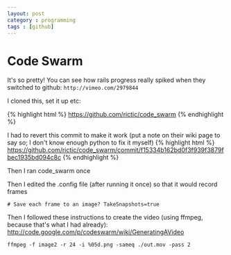 ```yaml
---
layout: post
category : programming
tags : [github]
---
```



# Code Swarm

It's so pretty!
You can see how rails progress really spiked when they switched to github: `http://vimeo.com/2979844`


I cloned this, set it up etc:

{% highlight html %}
https://github.com/rictic/code_swarm
{% endhighlight %}

I had to revert this commit to make it work (put a note on their wiki page to say so; I don't know enough python to fix it myself)
{% highlight html %}
https://github.com/rictic/code_swarm/commit/f15334b162bd0f3f939f3879fbec1935bd094c8c
{% endhighlight %}


Then I ran code_swarm once

Then I edited the .config file (after running it once) so that it would record frames

`# Save each frame to an image?
TakeSnapshots=true`

Then I followed these instructions to create the video (using ffmpeg, because that's what I had already):
http://code.google.com/p/codeswarm/wiki/GeneratingAVideo

`ffmpeg -f image2 -r 24 -i %05d.png -sameq ./out.mov -pass 2`


